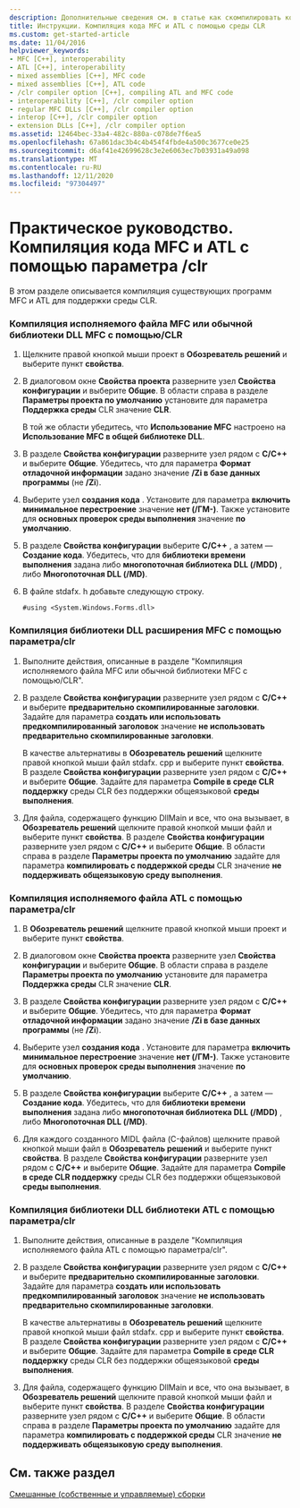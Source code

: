 ```yaml
---
description: Дополнительные сведения см. в статье как скомпилировать код MFC и ATL с помощью параметра/clr
title: Инструкции. Компиляция кода MFC и ATL с помощью среды CLR
ms.custom: get-started-article
ms.date: 11/04/2016
helpviewer_keywords:
- MFC [C++], interoperability
- ATL [C++], interoperability
- mixed assemblies [C++], MFC code
- mixed assemblies [C++], ATL code
- /clr compiler option [C++], compiling ATL and MFC code
- interoperability [C++], /clr compiler option
- regular MFC DLLs [C++], /clr compiler option
- interop [C++], /clr compiler option
- extension DLLs [C++], /clr compiler option
ms.assetid: 12464bec-33a4-482c-880a-c078de7f6ea5
ms.openlocfilehash: 67a861dac3b4c4b454f4fbde4a500c3677ce0e25
ms.sourcegitcommit: d6af41e42699628c3e2e6063ec7b03931a49a098
ms.translationtype: MT
ms.contentlocale: ru-RU
ms.lasthandoff: 12/11/2020
ms.locfileid: "97304497"
---
```

# <a name="how-to-compile-mfc-and-atl-code-by-using-clr"></a>Практическое руководство. Компиляция кода MFC и ATL с помощью параметра /clr

В этом разделе описывается компиляция существующих программ MFC и ATL для поддержки среды CLR.

### <a name="to-compile-an-mfc-executable-or-regular-mfc-dll-by-using-clr"></a>Компиляция исполняемого файла MFC или обычной библиотеки DLL MFC с помощью/CLR

1. Щелкните правой кнопкой мыши проект в **Обозреватель решений** и выберите пункт **свойства**.

1. В диалоговом окне **Свойства проекта** разверните узел **Свойства конфигурации** и выберите **Общие**. В области справа в разделе **Параметры проекта по умолчанию** установите для параметра **Поддержка среды** CLR значение **CLR**.

   В той же области убедитесь, что **Использование MFC** настроено на **Использование MFC в общей библиотеке DLL**.

1. В разделе **Свойства конфигурации** разверните узел рядом с **C/C++** и выберите **Общие**. Убедитесь, что для параметра **Формат отладочной информации** задано значение **/Zi в базе данных программы** (не **/Zi**).

1. Выберите узел **создания кода** . Установите для параметра **включить минимальное перестроение** значение **нет (/ГМ-)**. Также установите для **основных проверок среды выполнения** значение **по умолчанию**.

1. В разделе **Свойства конфигурации** выберите **C/C++** , а затем — **Создание кода**. Убедитесь, что для **библиотеки времени выполнения** задана либо **многопоточная библиотека DLL (/MDD)** , либо **Многопоточная DLL (/MD)**.

1. В файле stdafx. h добавьте следующую строку.

    ```
    #using <System.Windows.Forms.dll>
    ```

### <a name="to-compile-an-mfc-extension-dll-by-using-clr"></a>Компиляция библиотеки DLL расширения MFC с помощью параметра/clr

1. Выполните действия, описанные в разделе "Компиляция исполняемого файла MFC или обычной библиотеки MFC с помощью/CLR".

1. В разделе **Свойства конфигурации** разверните узел рядом с **C/C++** и выберите **предварительно скомпилированные заголовки**. Задайте для параметра **создать или использовать предкомпилированный заголовок** значение **не использовать предварительно скомпилированные заголовки**.

   В качестве альтернативы в **Обозреватель решений** щелкните правой кнопкой мыши файл stdafx. cpp и выберите пункт **свойства**. В разделе **Свойства конфигурации** разверните узел рядом с **C/C++** и выберите **Общие**. Задайте для параметра **Compile в среде CLR поддержку** среды CLR без поддержки общеязыковой **среды выполнения**.

1. Для файла, содержащего функцию DllMain и все, что она вызывает, в **Обозреватель решений** щелкните правой кнопкой мыши файл и выберите пункт **свойства**. В разделе **Свойства конфигурации** разверните узел рядом с **C/C++** и выберите **Общие**. В области справа в разделе **Параметры проекта по умолчанию** задайте для параметра **компилировать с поддержкой среды** CLR значение **не поддерживать общеязыковую среду выполнения**.

### <a name="to-compile-an-atl-executable-by-using-clr"></a>Компиляция исполняемого файла ATL с помощью параметра/clr

1. В **Обозреватель решений** щелкните правой кнопкой мыши проект и выберите пункт **свойства**.

1. В диалоговом окне **Свойства проекта** разверните узел **Свойства конфигурации** и выберите **Общие**. В области справа в разделе **Параметры проекта по умолчанию** установите для параметра **Поддержка среды** CLR значение **CLR**.

1. В разделе **Свойства конфигурации** разверните узел рядом с **C/C++** и выберите **Общие**. Убедитесь, что для параметра **Формат отладочной информации** задано значение **/Zi в базе данных программы** (не **/Zi**).

1. Выберите узел **создания кода** . Установите для параметра **включить минимальное перестроение** значение **нет (/ГМ-)**. Также установите для **основных проверок среды выполнения** значение **по умолчанию**.

1. В разделе **Свойства конфигурации** выберите **C/C++** , а затем — **Создание кода**. Убедитесь, что для **библиотеки времени выполнения** задана либо **многопоточная библиотека DLL (/MDD)** , либо **Многопоточная DLL (/MD)**.

1. Для каждого созданного MIDL файла (C-файлов) щелкните правой кнопкой мыши файл в **Обозреватель решений** и выберите пункт **свойства**. В разделе **Свойства конфигурации** разверните узел рядом с **C/C++** и выберите **Общие**. Задайте для параметра **Compile в среде CLR поддержку** среды CLR без поддержки общеязыковой **среды выполнения**.

### <a name="to-compile-an-atl-dll-by-using-clr"></a>Компиляция библиотеки DLL библиотеки ATL с помощью параметра/clr

1. Выполните действия, описанные в разделе "Компиляция исполняемого файла ATL с помощью параметра/clr".

1. В разделе **Свойства конфигурации** разверните узел рядом с **C/C++** и выберите **предварительно скомпилированные заголовки**. Задайте для параметра **создать или использовать предкомпилированный заголовок** значение **не использовать предварительно скомпилированные заголовки**.

   В качестве альтернативы в **Обозреватель решений** щелкните правой кнопкой мыши файл stdafx. cpp и выберите пункт **свойства**. В разделе **Свойства конфигурации** разверните узел рядом с **C/C++** и выберите **Общие**. Задайте для параметра **Compile в среде CLR поддержку** среды CLR без поддержки общеязыковой **среды выполнения**.

1. Для файла, содержащего функцию DllMain и все, что она вызывает, в **Обозреватель решений** щелкните правой кнопкой мыши файл и выберите пункт **свойства**. В разделе **Свойства конфигурации** разверните узел рядом с **C/C++** и выберите **Общие**. В области справа в разделе **Параметры проекта по умолчанию** задайте для параметра **компилировать с поддержкой среды** CLR значение **не поддерживать общеязыковую среду выполнения**.

## <a name="see-also"></a>См. также раздел

[Смешанные (собственные и управляемые) сборки](../dotnet/mixed-native-and-managed-assemblies.md)
